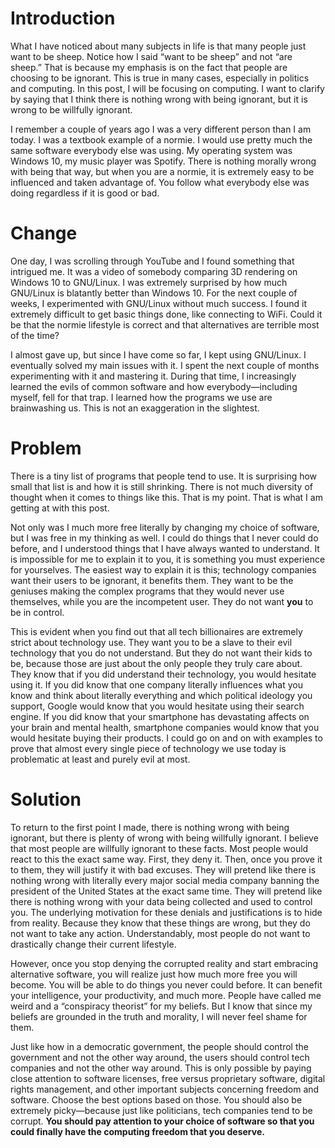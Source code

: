 # Introduction

What I have noticed about many subjects in life is that many people just
want to be sheep. Notice how I said “want to be sheep” and not “are
sheep.” That is because my emphasis is on the fact that people are
choosing to be ignorant. This is true in many cases, especially in
politics and computing. In this post, I will be focusing on computing. I
want to clarify by saying that I think there is nothing wrong with being
ignorant, but it is wrong to be willfully ignorant.

I remember a couple of years ago I was a very different person than I am
today. I was a textbook example of a normie. I would use pretty much the
same software everybody else was using. My operating system was Windows
10, my music player was Spotify. There is nothing morally wrong with
being that way, but when you are a normie, it is extremely easy to be
influenced and taken advantage of. You follow what everybody else was
doing regardless if it is good or bad.

# Change

One day, I was scrolling through YouTube and I found something that
intrigued me. It was a video of somebody comparing 3D rendering on
Windows 10 to GNU/Linux. I was extremely surprised by how much GNU/Linux
is blatantly better than Windows 10. For the next couple of weeks, I
experimented with GNU/Linux without much success. I found it extremely
difficult to get basic things done, like connecting to WiFi. Could it be
that the normie lifestyle is correct and that alternatives are terrible
most of the time?

I almost gave up, but since I have come so far, I kept using GNU/Linux.
I eventually solved my main issues with it. I spent the next couple of
months experimenting with it and mastering it. During that time, I
increasingly learned the evils of common software and how
everybody—including myself, fell for that trap. I learned how the
programs we use are brainwashing us. This is not an exaggeration in the
slightest.

# Problem

There is a tiny list of programs that people tend to use. It is
surprising how small that list is and how it is still shrinking. There
is not much diversity of thought when it comes to things like this. That
is my point. That is what I am getting at with this post.

Not only was I much more free literally by changing my choice of
software, but I was free in my thinking as well. I could do things that
I never could do before, and I understood things that I have always
wanted to understand. It is impossible for me to explain it to you, it
is something you must experience for yourselves. The easiest way to
explain it is this; technology companies want their users to be
ignorant, it benefits them. They want to be the geniuses making the
complex programs that they would never use themselves, while you are the
incompetent user. They do not want **you** to be in control.

This is evident when you find out that all tech billionaires are
extremely strict about technology use. They want you to be a slave to
their evil technology that you do not understand. But they do not want
their kids to be, because those are just about the only people they
truly care about. They know that if you did understand their technology,
you would hesitate using it. If you did know that one company literally
influences what you know and think about literally everything and which
political ideology you support, Google would know that you would
hesitate using their search engine. If you did know that your smartphone
has devastating affects on your brain and mental health, smartphone
companies would know that you would hesitate buying their products. I
could go on and on with examples to prove that almost every single piece
of technology we use today is problematic at least and purely evil at
most.

# Solution

To return to the first point I made, there is nothing wrong with being
ignorant, but there is plenty of wrong with being willfully ignorant. I
believe that most people are willfully ignorant to these facts. Most
people would react to this the exact same way. First, they deny it.
Then, once you prove it to them, they will justify it with bad excuses.
They will pretend like there is nothing wrong with literally every major
social media company banning the president of the United States at the
exact same time. They will pretend like there is nothing wrong with your
data being collected and used to control you. The underlying motivation
for these denials and justifications is to hide from reality. Because
they know that these things are wrong, but they do not want to take any
action. Understandably, most people do not want to drastically change
their current lifestyle.

However, once you stop denying the corrupted reality and start embracing
alternative software, you will realize just how much more free you will
become. You will be able to do things you never could before. It can
benefit your intelligence, your productivity, and much more. People have
called me weird and a “conspiracy theorist” for my beliefs. But I know
that since my beliefs are grounded in the truth and morality, I will
never feel shame for them.

Just like how in a democratic government, the people should control the
government and not the other way around, the users should control tech
companies and not the other way around. This is only possible by paying
close attention to software licenses, free versus proprietary software,
digital rights management, and other important subjects concerning
freedom and software. Choose the best options based on those. You should
also be extremely picky—because just like politicians, tech companies
tend to be corrupt. **You should pay attention to your choice of
software so that you could finally have the computing freedom that you
deserve.**
